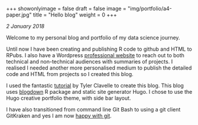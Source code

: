 +++
showonlyimage = false
draft = false
image = "img/portfolio/a4-paper.jpg"
title = "Hello blog"
weight = 0
+++

*2 January 2018*

Welcome to my personal blog and portfolio of my data science journey.

Until now I have been creating and publishing R code to github and HTML to RPubs. I also have a Wordpress [professional website](http://www.validly.co/) to reach out to both technical and non-technical audiences with summaries of projects. I realised I needed another more personalised medium to publish the detailed code and HTML from projects so I created this blog.

I used the fantastic [tutorial](https://tclavelle.github.io/blog/blogdown_github/) by Tyler Clavelle to create this blog. This blog uses [blogdown](https://github.com/rstudio/blogdown) R package and static site generator Hugo. I chose to use the Hugo creative portfolio theme, with side bar layout.

I have also transitioned from command line Git Bash to using a git client GitKraken and yes I am now [happy with git](http://happygitwithr.com/).
